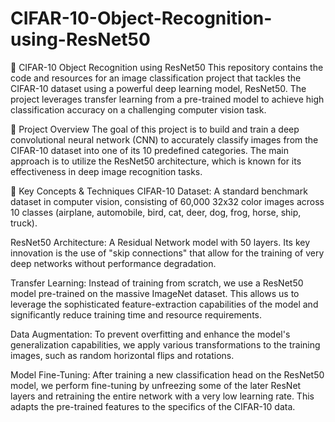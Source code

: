 # CIFAR-10-Object-Recognition-using-ResNet50

🌟 CIFAR-10 Object Recognition using ResNet50
This repository contains the code and resources for an image classification project that tackles the CIFAR-10 dataset using a powerful deep learning model, ResNet50. The project leverages transfer learning from a pre-trained model to achieve high classification accuracy on a challenging computer vision task.

📝 Project Overview
The goal of this project is to build and train a deep convolutional neural network (CNN) to accurately classify images from the CIFAR-10 dataset into one of its 10 predefined categories. The main approach is to utilize the ResNet50 architecture, which is known for its effectiveness in deep image recognition tasks.

🧠 Key Concepts & Techniques
CIFAR-10 Dataset: A standard benchmark dataset in computer vision, consisting of 60,000 32x32 color images across 10 classes (airplane, automobile, bird, cat, deer, dog, frog, horse, ship, truck).

ResNet50 Architecture: A Residual Network model with 50 layers. Its key innovation is the use of "skip connections" that allow for the training of very deep networks without performance degradation.

Transfer Learning: Instead of training from scratch, we use a ResNet50 model pre-trained on the massive ImageNet dataset. This allows us to leverage the sophisticated feature-extraction capabilities of the model and significantly reduce training time and resource requirements.

Data Augmentation: To prevent overfitting and enhance the model's generalization capabilities, we apply various transformations to the training images, such as random horizontal flips and rotations.

Model Fine-Tuning: After training a new classification head on the ResNet50 model, we perform fine-tuning by unfreezing some of the later ResNet layers and retraining the entire network with a very low learning rate. This adapts the pre-trained features to the specifics of the CIFAR-10 data.
